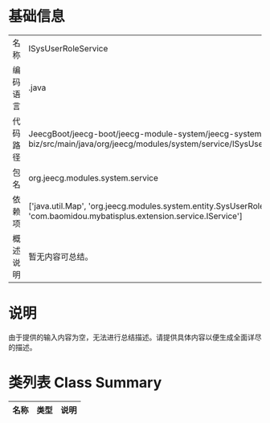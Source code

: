 # 基础信息

|      |      |
|------|------|
| 名称 | ISysUserRoleService |
| 编码语言 | .java |
| 代码路径 | JeecgBoot/jeecg-boot/jeecg-module-system/jeecg-system-biz/src/main/java/org/jeecg/modules/system/service/ISysUserRoleService.java |
| 包名 | org.jeecg.modules.system.service |
| 依赖项 | ['java.util.Map', 'org.jeecg.modules.system.entity.SysUserRole', 'com.baomidou.mybatisplus.extension.service.IService'] |
| 概述说明 | 暂无内容可总结。 |

# 说明

由于提供的输入内容为空，无法进行总结描述。请提供具体内容以便生成全面详尽的描述。

# 类列表 Class Summary

| 名称   | 类型  | 说明 |
|-------|------|-------------|




